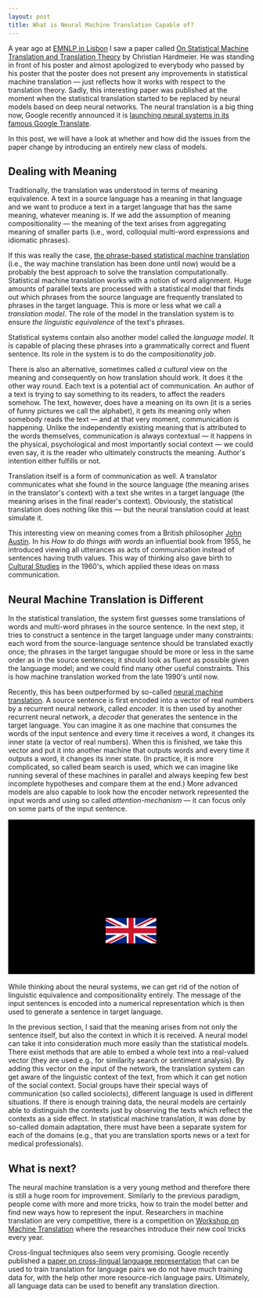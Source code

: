 ```yaml
---
layout: post
title: What is Neural Machine Translation Capable of?
---
```


A year ago at [EMNLP in Lisbon](http://www.emnlp2015.org/) I saw a paper called
[On Statistical Machine Translation and Translation
Theory](http://www.emnlp2015.org/proceedings/DiscoMT/pdf/DiscoMT22.pdf) by
Christian Hardmeier. He was standing in front of his poster and almost
apologized to everybody who passed by his poster that the poster does not
present any improvements in statistical machine translation — just reflects how
it works with respect to the translation theory. Sadly, this interesting paper
was published at the moment when the statistical translation started to be
replaced by neural models based on deep neural networks. The neural translation
is a big thing now, Google recently announced it is [launching neural systems
in its famous Google
Translate](https://research.googleblog.com/2016/09/a-neural-network-for-machine.html).

In this post, we will have a look at whether and how did the issues from the
paper change by introducing an entirely new class of models.

## Dealing with Meaning

Traditionally, the translation was understood in terms of meaning equivalence.
A text in a source language has a meaning in that language and we want to
produce a text in a target language that has the same meaning, whatever meaning
is. If we add the assumption of meaning compositionality — the meaning of the
text arises from aggregating meaning of smaller parts (i.e., word, colloquial
multi-word expressions and idiomatic phrases).

If this was really the case, [the phrase-based statistical machine
translation](https://en.wikipedia.org/wiki/Statistical_machine_translation)
(i.e., the way machine translation has been done until now) would be a probably
the best approach to solve the translation computationally.  Statistical
machine translation works with a notion of word alignment. Huge amounts of
parallel texts are processed with a statistical model that finds out which
phrases from the source language are frequently translated to phrases in the
target language. This is more or less what we call a _translation model_.  The
role of the model in the translation system is to ensure _the linguistic
equivalence_ of the text's phrases.

Statistical systems contain also another model called the _language model_. It
is capable of placing these phrases into a grammatically correct and fluent
sentence. Its role in the system is to do the _compositionality job_.

There is also an alternative, sometimes called _a cultural_ view on the meaning
and consequently on how translation should work. It does it the other way
round. Each text is a potential act of communication. An author of a text is
trying to say something to its readers, to affect the readers somehow. The
text, however, does have a meaning on its own (it is a series of funny pictures
we call the alphabet), it gets its meaning only when somebody reads the text —
and at that very moment, communication is happening. Unlike the independently
existing meaning that is attributed to the words themselves, communication is
always contextual — it happens in the physical, psychological and most
importantly social context — we could even say, it is the reader who ultimately
constructs the meaning. Author's intention either fulfills or not.

Translation itself is a form of communication as well. A translator
communicates what she found in the source language (the meaning arises in the
translator's context) with a text she writes in a target language (the meaning
arises in the final reader's context). Obviously, the statistical translation
does nothing like this — but the neural translation could at least simulate it.

This interesting view on meaning comes from a British philosopher [John
Austin](https://en.wikipedia.org/wiki/J._L._Austin). In his _How to do things
with words_ an influential book from 1955, he introduced viewing all utterances
as acts of communication instead of sentences having truth values.  This way of
thinking also gave birth to [Cultural
Studies](https://en.wikipedia.org/wiki/Cultural_studies) in the 1960's, which
applied these ideas on mass communication.

## Neural Machine Translation is Different

In the statistical translation, the system first guesses some translations of
words and multi-word phrases in the source sentence. In the next step, it tries
to construct a sentence in the target language under many constraints: each
word from the source-language sentence should be translated exactly once; the
phrases in the target langugae should be more or less in the same order as in
the source sentences; it should look as fluent as possible given the language
model; and we could find many other useful constraints. This is how machine
translation worked from the late 1990's until now.

Recently, this has been outperformed by so-called [neural machine
translation](https://en.wikipedia.org/wiki/Neural_machine_translation).  A
source sentence is first encoded into a vector of real numbers by a recurrent
neural network, called _encoder_. It is then used by another recurrent neural
network, a _decoder_ that generates the sentence in the target language. You
can imagine it as one machine that consumes the words of the input sentence and
every time it receives a word, it changes its inner state (a vector of real
numbers). When this is finished, we take this vector and put it into another
machine that outputs words and every time it outputs a word, it changes its
inner state. (In practice, it is more complicated, so called beam search is
used, which we can imagine like running several of these machines in parallel
and always keeping few best incomplete hypotheses and compare them at the end.)
More advanced models are also capable to look how the encoder network
represented the input words and using so called _attention-mechanism_ — it can
focus only on some parts of the input sentence.

![Neural translation animation](/assets/nmt.gif)

While thinking about the neural systems, we can get rid of the notion of
linguistic equivalence and compositionality entirely. The message of the input
sentences is encoded into a numerical representation which is then used to
generate a sentence in target language.

In the previous section, I said that the meaning arises from not only the
sentence itself, but also the context in which it is received. A neural model
can take it into consideration much more easily than the statistical models.
There exist methods that are able to embed a whole text into a real-valued
vector (they are used e.g., for similarity search or sentiment analysis). By
adding this vector on the input of the network, the translation system can get
aware of the linguistic context of the text, from which it can get notion of
the social context. Social groups have their special ways of communication (so
called sociolects), different language is used in different situations. If
there is enough training data, the neural models are certainly able to
distinguish the contexts just by observing the texts which reflect the contexts
as a side effect. In statistical machine translation, it was done by so-called
domain adaptation, there must have been a separate system for each of the
domains (e.g., that you are translation sports news or a text for medical
professionals).

## What is next?

The neural machine translation is a very young method and therefore there is
still a huge room for improvement. Similarly to the previous paradigm, people
come with more and more tricks, how to train the model better and find new ways
how to represent the input. Researchers in machine translation are very
competitive, there is a competition on [Workshop on Machine
Translation](http://www.statmt.org/wmt16/) where the researches introduce their
new cool tricks every year.

Cross-lingual techniques also seem very promising. Google recently published a
[paper on cross-lingual language
representation](https://arxiv.org/abs/1611.04558) that can be used to train
translation for language pairs we do not have much training data for, with the
help other more resource-rich language pairs. Ultimately, all language data can
be used to benefit any translation direction.
